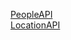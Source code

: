 [PeopleAPI](https://devaraj-s.github.io/dev-graphql-doc/peopleapi/query.html)  
[LocationAPI](https://devaraj-s.github.io/dev-graphql-doc/locationapi/query.html)  